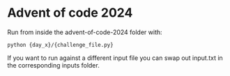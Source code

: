 # Advent of code 2024

Run from inside the advent-of-code-2024 folder with:

`python {day_x}/{challenge_file.py}`

If you want to run against a different input file you can swap out input.txt in the corresponding inputs folder.
